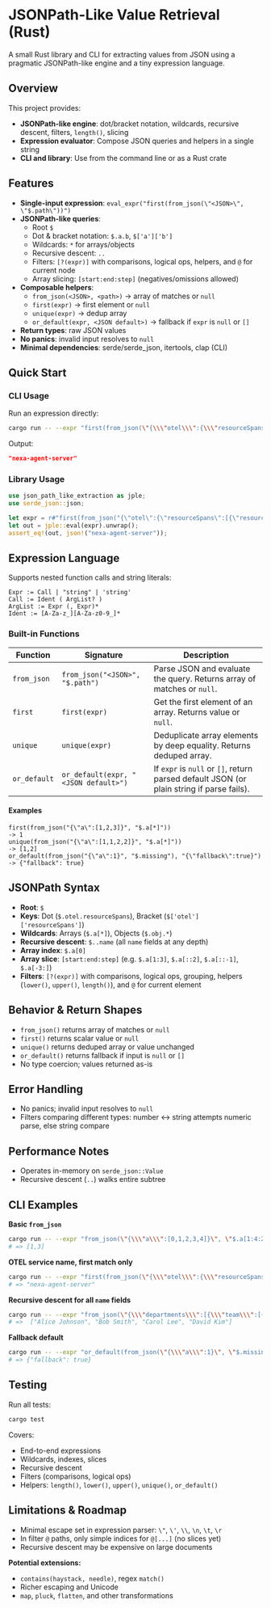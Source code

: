 # JSONPath-Like Value Retrieval (Rust)

A small Rust library and CLI for extracting values from JSON using a pragmatic JSONPath-like engine and a tiny expression language.

## Overview

This project provides:
- **JSONPath-like engine**: dot/bracket notation, wildcards, recursive descent, filters, `length()`, slicing
- **Expression evaluator**: Compose JSON queries and helpers in a single string
- **CLI and library**: Use from the command line or as a Rust crate

## Features

- **Single-input expression**: `eval_expr("first(from_json(\"<JSON>\", \"$.path\"))")`
- **JSONPath-like queries**:
    - Root `$`
    - Dot & bracket notation: `$.a.b`, `$['a']['b']`
    - Wildcards: `*` for arrays/objects
    - Recursive descent: `..`
    - Filters: `[?(expr)]` with comparisons, logical ops, helpers, and `@` for current node
    - Array slicing: `[start:end:step]` (negatives/omissions allowed)
- **Composable helpers**:
    - `from_json(<JSON>, <path>)` → array of matches or `null`
    - `first(expr)` → first element or `null`
    - `unique(expr)` → dedup array
    - `or_default(expr, <JSON default>)` → fallback if `expr` is `null` or `[]`
- **Return types**: raw JSON values
- **No panics**: invalid input resolves to `null`
- **Minimal dependencies**: serde/serde_json, itertools, clap (CLI)

## Quick Start

### CLI Usage

Run an expression directly:

```bash
cargo run -- --expr "first(from_json(\"{\\\"otel\\\":{\\\"resourceSpans\\\":[{\\\"resource\\\":{\\\"attributes\\\":[{\\\"key\\\":\\\"service.name\\\",\\\"value\\\":\\\"nexa-agent-server\\\"}]}}]}}\",\"$.otel.resourceSpans[*].resource.attributes[?(@.key==\\\"service.name\\\")].value\"))"
```
Output:
```json
"nexa-agent-server"
```

### Library Usage

```rust
use json_path_like_extraction as jple;
use serde_json::json;

let expr = r#"first(from_json("{\"otel\":{\"resourceSpans\":[{\"resource\":{\"attributes\":[{\"key\":\"service.name\",\"value\":\"nexa-agent-server\"}]}}]}}","$.otel.resourceSpans[*].resource.attributes[?(@.key==\"service.name\")].value"))"#;
let out = jple::eval(expr).unwrap();
assert_eq!(out, json!("nexa-agent-server"));
```

## Expression Language

Supports nested function calls and string literals:

```
Expr := Call | "string" | 'string'
Call := Ident ( ArgList? )
ArgList := Expr (, Expr)*
Ident := [A-Za-z_][A-Za-z0-9_]*
```

### Built-in Functions

| Function     | Signature                            | Description                                                                                                  |
| ------------ | ------------------------------------ | ------------------------------------------------------------------------------------------------------------ |
| `from_json`  | `from_json("<JSON>", "$.path")`      | Parse JSON and evaluate the query. Returns array of matches or `null`.                                       |
| `first`      | `first(expr)`                        | Get the first element of an array. Returns value or `null`.                                                  |
| `unique`     | `unique(expr)`                       | Deduplicate array elements by deep equality. Returns deduped array.                                          |
| `or_default` | `or_default(expr, "<JSON default>")` | If `expr` is `null` or `[]`, return parsed default JSON (or plain string if parse fails).                    |

#### Examples

```text
first(from_json("{\"a\":[1,2,3]}", "$.a[*]"))                            -> 1
unique(from_json("{\"a\":[1,1,2,2]}", "$.a[*]"))                         -> [1,2]
or_default(from_json("{\"a\":1}", "$.missing"), "{\"fallback\":true}")    -> {"fallback": true}
```

## JSONPath Syntax

- **Root**: `$`
- **Keys**: Dot (`$.otel.resourceSpans`), Bracket (`$['otel']['resourceSpans']`)
- **Wildcards**: Arrays (`$.a[*]`), Objects (`$.obj.*`)
- **Recursive descent**: `$..name` (all `name` fields at any depth)
- **Array index**: `$.a[0]`
- **Array slice**: `[start:end:step]` (e.g. `$.a[1:3]`, `$.a[::2]`, `$.a[::-1]`, `$.a[-3:]`)
- **Filters**: `[?(expr)]` with comparisons, logical ops, grouping, helpers (`lower()`, `upper()`, `length()`), and `@` for current element

## Behavior & Return Shapes

- `from_json()` returns array of matches or `null`
- `first()` returns scalar value or `null`
- `unique()` returns deduped array or value unchanged
- `or_default()` returns fallback if input is `null` or `[]`
- No type coercion; values returned as-is

## Error Handling

- No panics; invalid input resolves to `null`
- Filters comparing different types: number ↔ string attempts numeric parse, else string compare

## Performance Notes

- Operates in-memory on `serde_json::Value`
- Recursive descent (`..`) walks entire subtree

## CLI Examples

**Basic `from_json`**
```bash
cargo run -- --expr "from_json(\"{\\\"a\\\":[0,1,2,3,4]}\", \"$.a[1:4:2]\")"
# => [1,3]
```

**OTEL service name, first match only**
```bash
cargo run -- --expr "first(from_json(\"{\\\"otel\\\":{\\\"resourceSpans\\\":[{\\\"resource\\\":{\\\"attributes\\\":[{\\\"key\\\":\\\"service.name\\\",\\\"value\\\":\\\"nexa-agent-server\\\"}]}}]}}\", \"$.otel.resourceSpans[*].resource.attributes[?(@.key=='service.name')].value\"))"
# => "nexa-agent-server"
```

**Recursive descent for all `name` fields**
```bash
cargo run -- --expr "from_json(\"{\\\"departments\\\":[{\\\"team\\\":[{\\\"name\\\":\\\"Alice Johnson\\\",\\\"info\\\":{\\\"position\\\":\\\"Software Engineer\\\",\\\"age\\\":29,\\\"email\\\":\\\"alice.johnson@example.com\\\"}},{\\\"name\\\":\\\"Bob Smith\\\",\\\"info\\\":{\\\"position\\\":\\\"UI/UX Designer\\\",\\\"age\\\":34,\\\"email\\\":\\\"bob.smith@example.com\\\"}}]},{\\\"team\\\":[{\\\"name\\\":\\\"Carol Lee\\\",\\\"info\\\":{\\\"position\\\":\\\"Project Manager\\\",\\\"age\\\":41,\\\"email\\\":\\\"carol.lee@example.com\\\"}},{\\\"name\\\":\\\"David Kim\\\",\\\"info\\\":{\\\"position\\\":\\\"QA Engineer\\\",\\\"age\\\":27,\\\"email\\\":\\\"david.kim@example.com\\\"}}]}]}\", \"$..name\")"
# =>  ["Alice Johnson", "Bob Smith", "Carol Lee", "David Kim"]
```

**Fallback default**
```bash
cargo run -- --expr "or_default(from_json(\"{\\\"a\\\":1}\", \"$.missing\"), \"{\\\"fallback\\\":true}\")"
# => {"fallback": true}
```

## Testing

Run all tests:
```bash
cargo test
```

Covers:
- End-to-end expressions
- Wildcards, indexes, slices
- Recursive descent
- Filters (comparisons, logical ops)
- Helpers: `length()`, `lower()`, `upper()`, `unique()`, `or_default()`

## Limitations & Roadmap

- Minimal escape set in expression parser: `\"`, `\'`, `\\`, `\n`, `\t`, `\r`
- In filter `@` paths, only simple indices for `@[...]` (no slices yet)
- Recursive descent may be expensive on large documents

**Potential extensions:**
- `contains(haystack, needle)`, regex `match()`
- Richer escaping and Unicode
- `map`, `pluck`, `flatten`, and other transformations
